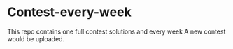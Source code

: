 # Contest-every-week
This repo contains one full contest solutions and every week A new contest would be uploaded.
